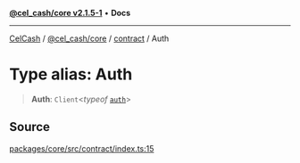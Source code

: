 [**@cel_cash/core v2.1.5-1**](../../README.md) • **Docs**

***

[CelCash](../../../../README.md) / [@cel\_cash/core](../../README.md) / [contract](../README.md) / Auth

# Type alias: Auth

> **Auth**: `Client`\<*typeof* [`auth`](../variables/auth.md)\>

## Source

[packages/core/src/contract/index.ts:15](https://github.com/Pyxlab/celcash/blob/9dbc7013720b05f34ded33140fbf1d827b403eea/packages/core/src/contract/index.ts#L15)
